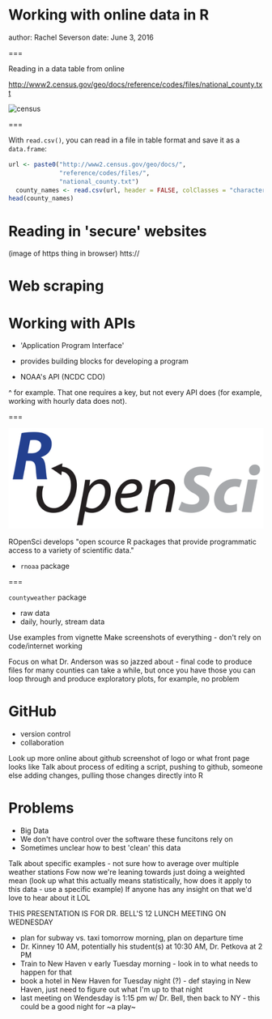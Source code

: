 Working with online data in R
===
author: Rachel Severson
date: June 3, 2016


===

Reading in a data table from online

http://www2.census.gov/geo/docs/reference/codes/files/national_county.txt

![census](census.png)

===

With `read.csv()`, you can read in a file in table format and save it as a `data.frame`:


```r
url <- paste0("http://www2.census.gov/geo/docs/",
              "reference/codes/files/",
              "national_county.txt")
  county_names <- read.csv(url, header = FALSE, colClasses = "character")
head(county_names)
```

Reading in 'secure' websites
===

(image of https thing in browser)
htts://



Web scraping
===

Working with APIs
===

- 'Application Program Interface'
- provides building blocks for developing a program

- NOAA's API (NCDC CDO)

^ for example. That one requires a key, but not every API does (for example, working
with hourly data does not).

===

![logo](ropensci_LOGO.png)

ROpenSci develops "open scource R packages that provide programmatic access to a variety of scientific data."
- `rnoaa` package

===

`countyweather` package

- raw data
- daily, hourly, stream data

Use examples from vignette
Make screenshots of everything - don't rely on code/internet working

Focus on what Dr. Anderson was so jazzed about - final code to produce files for
many counties can take a while, but once you have those you can loop through and
produce exploratory plots, for example, no problem

GitHub
===

- version control
- collaboration

Look up more online about github
screenshot of logo or what front page looks like
Talk about process of editing a script, pushing to github, someone else adding
changes, pulling those changes directly into R

Problems
===

- Big Data
- We don't have control over the software these funcitons rely on
- Sometimes unclear how to best 'clean' this data

Talk about specific examples - not sure how to average over multiple weather stations
Fow now we're leaning towards just doing a weighted mean (look up what this actually
means statistically, how does it apply to this data - use a specific example)
If anyone has any insight on that we'd love to hear about it LOL

THIS PRESENTATION IS FOR DR. BELL'S 12 LUNCH MEETING ON WEDNESDAY

- plan for subway vs. taxi tomorrow morning, plan on departure time
- Dr. Kinney 10 AM, potentially his student(s) at 10:30 AM, Dr. Petkova at 2 PM
- Train to New Haven v early Tuesday morning - look in to what needs to happen for
that
- book a hotel in New Haven for Tuesday night (?) - def staying in New Haven,
just need to figure out what I'm up to that night
- last meeting on Wendesday is 1:15 pm w/ Dr. Bell, then back to NY - this could
be a good night for ~a play~
